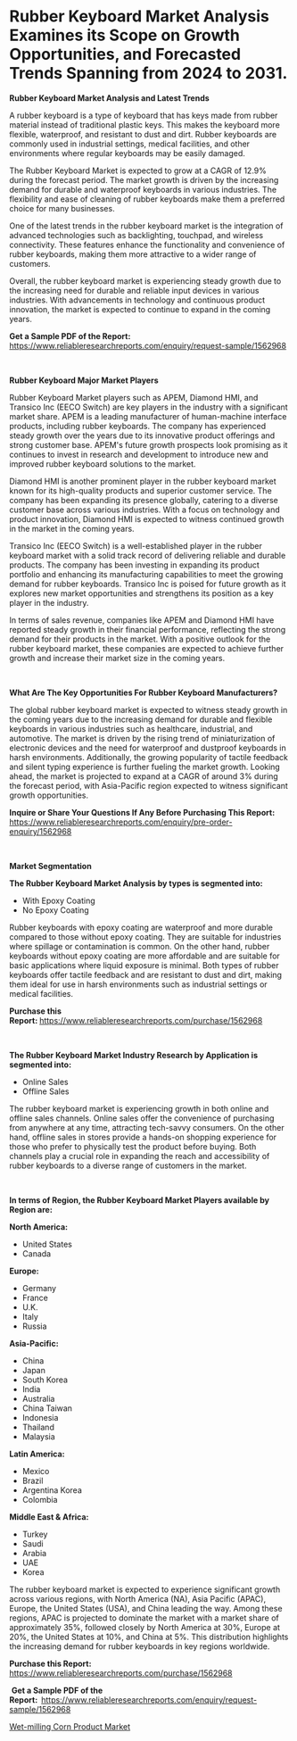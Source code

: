 <p><h1>Rubber Keyboard Market Analysis Examines its Scope on Growth Opportunities, and Forecasted Trends Spanning from 2024 to 2031.</h1></p><p><strong>Rubber Keyboard Market Analysis and Latest Trends</strong></p>
<p><p>A rubber keyboard is a type of keyboard that has keys made from rubber material instead of traditional plastic keys. This makes the keyboard more flexible, waterproof, and resistant to dust and dirt. Rubber keyboards are commonly used in industrial settings, medical facilities, and other environments where regular keyboards may be easily damaged.</p><p>The Rubber Keyboard Market is expected to grow at a CAGR of 12.9% during the forecast period. The market growth is driven by the increasing demand for durable and waterproof keyboards in various industries. The flexibility and ease of cleaning of rubber keyboards make them a preferred choice for many businesses.</p><p>One of the latest trends in the rubber keyboard market is the integration of advanced technologies such as backlighting, touchpad, and wireless connectivity. These features enhance the functionality and convenience of rubber keyboards, making them more attractive to a wider range of customers.</p><p>Overall, the rubber keyboard market is experiencing steady growth due to the increasing need for durable and reliable input devices in various industries. With advancements in technology and continuous product innovation, the market is expected to continue to expand in the coming years.</p></p>
<p><strong>Get a Sample PDF of the Report:&nbsp;</strong> <a href="https://www.reliableresearchreports.com/enquiry/request-sample/1562968">https://www.reliableresearchreports.com/enquiry/request-sample/1562968</a></p>
<p>&nbsp;</p>
<p><strong>Rubber Keyboard Major Market Players</strong></p>
<p><p>Rubber Keyboard Market players such as APEM, Diamond HMI, and Transico Inc (EECO Switch) are key players in the industry with a significant market share. APEM is a leading manufacturer of human-machine interface products, including rubber keyboards. The company has experienced steady growth over the years due to its innovative product offerings and strong customer base. APEM's future growth prospects look promising as it continues to invest in research and development to introduce new and improved rubber keyboard solutions to the market.</p><p>Diamond HMI is another prominent player in the rubber keyboard market known for its high-quality products and superior customer service. The company has been expanding its presence globally, catering to a diverse customer base across various industries. With a focus on technology and product innovation, Diamond HMI is expected to witness continued growth in the market in the coming years.</p><p>Transico Inc (EECO Switch) is a well-established player in the rubber keyboard market with a solid track record of delivering reliable and durable products. The company has been investing in expanding its product portfolio and enhancing its manufacturing capabilities to meet the growing demand for rubber keyboards. Transico Inc is poised for future growth as it explores new market opportunities and strengthens its position as a key player in the industry.</p><p>In terms of sales revenue, companies like APEM and Diamond HMI have reported steady growth in their financial performance, reflecting the strong demand for their products in the market. With a positive outlook for the rubber keyboard market, these companies are expected to achieve further growth and increase their market size in the coming years.</p></p>
<p>&nbsp;</p>
<p><strong>What Are The Key Opportunities For Rubber Keyboard Manufacturers?</strong></p>
<p><p>The global rubber keyboard market is expected to witness steady growth in the coming years due to the increasing demand for durable and flexible keyboards in various industries such as healthcare, industrial, and automotive. The market is driven by the rising trend of miniaturization of electronic devices and the need for waterproof and dustproof keyboards in harsh environments. Additionally, the growing popularity of tactile feedback and silent typing experience is further fueling the market growth. Looking ahead, the market is projected to expand at a CAGR of around 3% during the forecast period, with Asia-Pacific region expected to witness significant growth opportunities.</p></p>
<p><strong>Inquire or Share Your Questions If Any Before Purchasing This Report:</strong> <a href="https://www.reliableresearchreports.com/enquiry/pre-order-enquiry/1562968">https://www.reliableresearchreports.com/enquiry/pre-order-enquiry/1562968</a></p>
<p>&nbsp;</p>
<p><strong>Market Segmentation</strong></p>
<p><strong>The Rubber Keyboard Market Analysis by types is segmented into:</strong></p>
<p><ul><li>With Epoxy Coating</li><li>No Epoxy Coating</li></ul></p>
<p><p>Rubber keyboards with epoxy coating are waterproof and more durable compared to those without epoxy coating. They are suitable for industries where spillage or contamination is common. On the other hand, rubber keyboards without epoxy coating are more affordable and are suitable for basic applications where liquid exposure is minimal. Both types of rubber keyboards offer tactile feedback and are resistant to dust and dirt, making them ideal for use in harsh environments such as industrial settings or medical facilities.</p></p>
<p><strong>Purchase this Report:&nbsp;</strong><a href="https://www.reliableresearchreports.com/purchase/1562968">https://www.reliableresearchreports.com/purchase/1562968</a></p>
<p>&nbsp;</p>
<p><strong>The Rubber Keyboard Market Industry Research by Application is segmented into:</strong></p>
<p><ul><li>Online Sales</li><li>Offline Sales</li></ul></p>
<p><p>The rubber keyboard market is experiencing growth in both online and offline sales channels. Online sales offer the convenience of purchasing from anywhere at any time, attracting tech-savvy consumers. On the other hand, offline sales in stores provide a hands-on shopping experience for those who prefer to physically test the product before buying. Both channels play a crucial role in expanding the reach and accessibility of rubber keyboards to a diverse range of customers in the market.</p></p>
<p>&nbsp;</p>
<p><strong>In terms of Region, the Rubber Keyboard Market Players available by Region are:</strong></p>
<p>
    <p> <strong> North America: </strong>
        <ul>
            <li>United States</li>
            <li>Canada</li>
        </ul>
        </p> 
    <p> <strong> Europe: </strong>
        <ul>
            <li>Germany</li>
            <li>France</li>
            <li>U.K.</li>
            <li>Italy</li>
            <li>Russia</li>
        </ul>
        </p> 
    <p> <strong> Asia-Pacific: </strong>
        <ul>
            <li>China</li>
            <li>Japan</li>
            <li>South Korea</li>
            <li>India</li>
            <li>Australia</li>
            <li>China Taiwan</li>
            <li>Indonesia</li>
            <li>Thailand</li>
            <li>Malaysia</li>
        </ul>
        </p> 
    <p> <strong> Latin America: </strong>
        <ul>
            <li>Mexico</li>
            <li>Brazil</li>
            <li>Argentina Korea</li>
            <li>Colombia</li>
        </ul>
        </p> 
    <p> <strong> Middle East & Africa: </strong>
        <ul>
            <li>Turkey</li>
            <li>Saudi</li>
            <li>Arabia</li>
            <li>UAE</li>
            <li>Korea</li>
        </ul>
    </p>
    </p>
<p><p>The rubber keyboard market is expected to experience significant growth across various regions, with North America (NA), Asia Pacific (APAC), Europe, the United States (USA), and China leading the way. Among these regions, APAC is projected to dominate the market with a market share of approximately 35%, followed closely by North America at 30%, Europe at 20%, the United States at 10%, and China at 5%. This distribution highlights the increasing demand for rubber keyboards in key regions worldwide.</p></p>
<p><strong>Purchase this Report: </strong><a href="https://www.reliableresearchreports.com/purchase/1562968">https://www.reliableresearchreports.com/purchase/1562968</a></p>
<p>&nbsp;<strong>Get a Sample PDF of the Report:&nbsp;&nbsp;</strong><a href="https://www.reliableresearchreports.com/enquiry/request-sample/1562968">https://www.reliableresearchreports.com/enquiry/request-sample/1562968</a></p>
<p><strong></strong></p>
<p><p><a href="https://forested-sushi-9b0.notion.site/Wet-milling-Corn-Product-Market-Size-Growth-Outlook-from-2024-to-2031-projecting-at-Market-s-Trend-e8f5aa399adc49009ea8edac74132673">Wet-milling Corn Product Market</a></p></p>